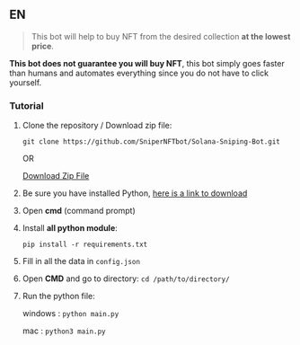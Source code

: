 ## EN
> This bot will help to buy NFT from the desired collection **at the lowest price**.

**This bot does not guarantee you will buy NFT**, this bot simply goes faster than humans and automates everything since you do not have to click yourself.

### Tutorial
1. Clone the repository / Download zip file:

	`git clone https://github.com/SniperNFTbot/Solana-Sniping-Bot.git`

	OR

	[Download Zip File](https://github.com/SniperNFTbot/Solana-Sniping-Bot.git)

2. Be sure you have installed Python, [here is a link to download](https://www.python.org/downloads/)
3. Open **cmd** (command prompt)
4. Install **all python module**:

   `pip install -r requirements.txt`
5. Fill in all the data in `config.json`

6. Open **CMD** and go to directory:
 `cd /path/to/directory/`

7. Run the python file:

	windows : `python main.py`

	mac : `python3 main.py`
